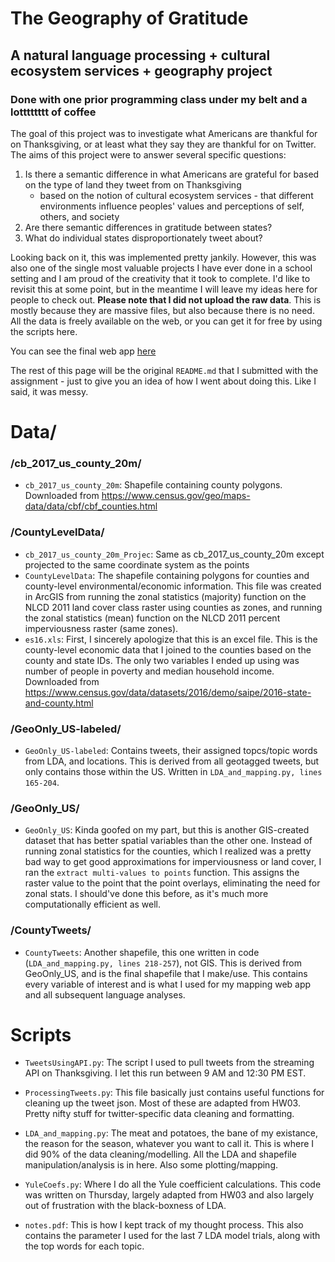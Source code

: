 # The Geography of Gratitude
## A natural language processing + cultural ecosystem services + geography project
### Done with one prior programming class under my belt and a lotttttttt of coffee

The goal of this project was to investigate what Americans are thankful for on Thanksgiving, or at least what they say they are thankful for on Twitter.
The aims of this project were to answer several specific questions:


1. Is there a semantic difference in what Americans are grateful for based on the type of land they tweet from on Thanksgiving
    - based on the notion of cultural ecosystem services - that different environments influence peoples' values and perceptions of self, others, and society
2. Are there semantic differences in gratitude between states?
3. What do individual states disproportionately tweet about?


Looking back on it, this was implemented pretty jankily. However, this was also one of the single most valuable projects I have ever done in a school setting and I am proud of the creativity that it took to complete.
I'd like to revisit this at some point, but in the meantime I will leave my ideas here for people to check out. **Please note that I did not upload the raw data**. This is mostly because they are massive files, but also because there is no need. All the data is freely available on the web, or you can get it for free by using the scripts here.


You can see the final web app [here](https://uvm.maps.arcgis.com/apps/webappviewer/index.html?id=340a33fb64094eeaa64ec18bc25151c3)


The rest of this page will be the original `README.md` that I submitted with the assignment - just to give you an idea of how I went about doing this. Like I said, it was messy.


# Data/

### /cb_2017_us_county_20m/
- `cb_2017_us_county_20m`: Shapefile containing county polygons. Downloaded from https://www.census.gov/geo/maps-data/data/cbf/cbf_counties.html

### /CountyLevelData/
- `cb_2017_us_county_20m_Projec`: Same as cb_2017_us_county_20m except projected to the same coordinate system as the points
- `CountyLevelData`: The shapefile containing polygons for counties and county-level environmental/economic information. This file was created in ArcGIS from running the zonal statistics (majority) function on the NLCD 2011 land cover class raster using counties as zones, and running the zonal statistics (mean) function on the NLCD 2011 percent imperviousness raster (same zones).
- `es16.xls`: First, I sincerely apologize that this is an excel file. This is the county-level economic data that I joined to the counties based on the county and state IDs. The only two variables I ended up using was number of people in poverty and median household income. Downloaded from https://www.census.gov/data/datasets/2016/demo/saipe/2016-state-and-county.html


### /GeoOnly_US-labeled/
- `GeoOnly_US-labeled`: Contains tweets, their assigned topcs/topic words from LDA, and locations. This is derived from all geotagged tweets, but only contains those within the US. Written in `LDA_and_mapping.py, lines 165-204`.

### /GeoOnly_US/
- `GeoOnly_US`: Kinda goofed on my part, but this is another GIS-created dataset that has better spatial variables than the other one. Instead of running zonal statistics for the counties, which I realized was a pretty bad way to get good approximations for imperviousness or land cover, I ran the `extract multi-values to points` function. This assigns the raster value to the point that the point overlays, eliminating the need for zonal stats. I should've done this before, as it's much more computationally efficient as well.

### /CountyTweets/
- `CountyTweets`: Another shapefile, this one written in code (`LDA_and_mapping.py, lines 218-257`), not GIS. This is derived from GeoOnly_US, and is the final shapefile that I make/use. This contains every variable of interest and is what I used for my mapping web app and all subsequent language analyses.

# Scripts
- `TweetsUsingAPI.py`: The script I used to pull tweets from the streaming API on Thanksgiving. I let this run between 9 AM and 12:30 PM EST.

- `ProcessingTweets.py`: This file basically just contains useful functions for cleaning up the tweet json. Most of these are adapted from HW03. Pretty nifty stuff for twitter-specific data cleaning and formatting.

- `LDA_and_mapping.py`: The meat and potatoes, the bane of my existance, the reason for the season, whatever you want to call it. This is where I did 90% of the data cleaning/modelling. All the LDA and shapefile manipulation/analysis is in here. Also some plotting/mapping.

- `YuleCoefs.py`: Where I do all the Yule coefficient calculations. This code was written on Thursday, largely adapted from HW03 and also largely out of frustration with the black-boxness of LDA.

- `notes.pdf`: This is how I kept track of my thought process. This also contains the parameter I used for the last 7 LDA model trials, along with the top words for each topic. 
